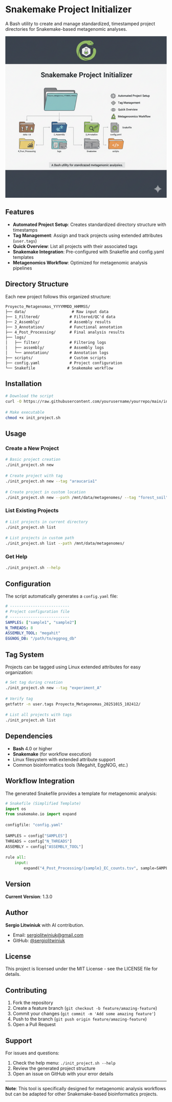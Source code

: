 # Snakemake Project Initializer

A Bash utility to create and manage standardized, timestamped project directories for Snakemake-based metagenomic analyses.

![Project_initializer_image](./images/project_initializer.png)


## Features

- **Automated Project Setup**: Creates standardized directory structure with timestamps
- **Tag Management**: Assign and track projects using extended attributes (`user.tags`)
- **Quick Overview**: List all projects with their associated tags
- **Snakemake Integration**: Pre-configured with Snakefile and config.yaml templates
- **Metagenomics Workflow**: Optimized for metagenomic analysis pipelines

## Directory Structure

Each new project follows this organized structure:

```
Proyecto_Metagenomas_YYYYMMDD_HHMMSS/
├── data/                    # Raw input data
├── 1_Filtered/             # Filtered/QC'd data
├── 2_Assembly/             # Assembly results
├── 3_Annotation/           # Functional annotation
├── 4_Post_Processing/      # Final analysis results
├── logs/
│   ├── filter/             # Filtering logs
│   ├── assembly/           # Assembly logs
│   └── annotation/         # Annotation logs
├── scripts/                # Custom scripts
├── config.yaml             # Project configuration
└── Snakefile              # Snakemake workflow
```

## Installation

```bash
# Download the script
curl -O https://raw.githubusercontent.com/yourusername/yourrepo/main/init_project.sh

# Make executable
chmod +x init_project.sh
```

## Usage

### Create a New Project

```bash
# Basic project creation
./init_project.sh new

# Create project with tag
./init_project.sh new --tag "araucaria1"

# Create project in custom location
./init_project.sh new --path /mnt/data/metagenomes/ --tag "forest_soil"
```

### List Existing Projects

```bash
# List projects in current directory
./init_project.sh list

# List projects in custom path
./init_project.sh list --path /mnt/data/metagenomes/
```

### Get Help

```bash
./init_project.sh --help
```

## Configuration

The script automatically generates a `config.yaml` file:

```yaml
# --------------------------
# Project configuration file
# --------------------------
SAMPLES: ["sample1", "sample2"]
N_THREADS: 8
ASSEMBLY_TOOL: "megahit"
EGGNOG_DB: "/path/to/eggnog_db"
```

## Tag System

Projects can be tagged using Linux extended attributes for easy organization:

```bash
# Set tag during creation
./init_project.sh new --tag "experiment_A"

# Verify tag
getfattr -n user.tags Proyecto_Metagenomas_20251015_102412/

# List all projects with tags
./init_project.sh list
```

## Dependencies

- **Bash** 4.0 or higher
- **Snakemake** (for workflow execution)
- Linux filesystem with extended attribute support
- Common bioinformatics tools (Megahit, EggNOG, etc.)

## Workflow Integration

The generated Snakefile provides a template for metagenomic analysis:

```python
# Snakefile (Simplified Template)
import os
from snakemake.io import expand

configfile: "config.yaml"

SAMPLES = config["SAMPLES"]
THREADS = config["N_THREADS"]
ASSEMBLY = config["ASSEMBLY_TOOL"]

rule all:
    input:
        expand("4_Post_Processing/{sample}_EC_counts.tsv", sample=SAMPLES)
```

## Version

**Current Version**: 1.3.0

## Author

**Sergio Litwiniuk** with AI contribution.
- Email: sergiolitwiniuk@gmail.com
- GitHub: [@sergiolitwiniuk](https://github.com/sergiolitwiniuk)


## License

This project is licensed under the MIT License - see the LICENSE file for details.

## Contributing

1. Fork the repository
2. Create a feature branch (`git checkout -b feature/amazing-feature`)
3. Commit your changes (`git commit -m 'Add some amazing feature'`)
4. Push to the branch (`git push origin feature/amazing-feature`)
5. Open a Pull Request

## Support

For issues and questions:
1. Check the help menu: `./init_project.sh --help`
2. Review the generated project structure
3. Open an issue on GitHub with your error details

---

**Note**: This tool is specifically designed for metagenomic analysis workflows but can be adapted for other Snakemake-based bioinformatics projects.
